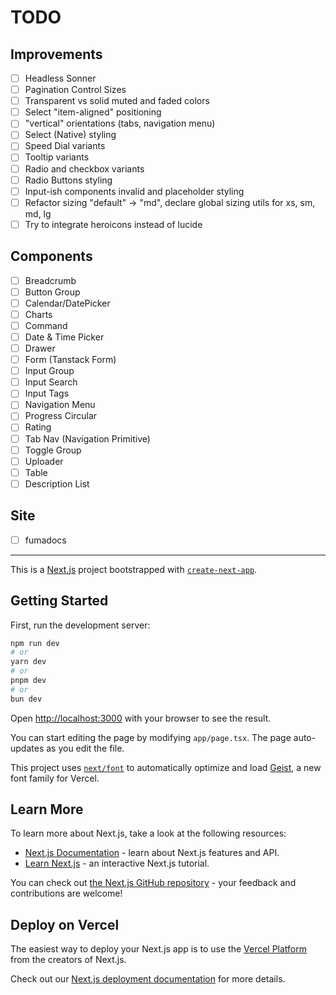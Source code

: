 # TODO

## Improvements

- [ ] Headless Sonner
- [ ] Pagination Control Sizes
- [ ] Transparent vs solid muted and faded colors
- [ ] Select "item-aligned" positioning
- [ ] "vertical" orientations (tabs, navigation menu)
- [ ] Select (Native) styling
- [ ] Speed Dial variants
- [ ] Tooltip variants
- [ ] Radio and checkbox variants
- [ ] Radio Buttons styling
- [ ] Input-ish components invalid and placeholder styling
- [ ] Refactor sizing "default" -> "md", declare global sizing utils for xs, sm, md, lg
- [ ] Try to integrate heroicons instead of lucide

## Components

- [ ] Breadcrumb
- [ ] Button Group
- [ ] Calendar/DatePicker
- [ ] Charts
- [ ] Command
- [ ] Date & Time Picker
- [ ] Drawer
- [ ] Form (Tanstack Form)
- [ ] Input Group
- [ ] Input Search
- [ ] Input Tags
- [ ] Navigation Menu
- [ ] Progress Circular
- [ ] Rating
- [ ] Tab Nav (Navigation Primitive)
- [ ] Toggle Group
- [ ] Uploader
- [ ] Table
- [ ] Description List

## Site

- [ ] fumadocs

---

This is a [Next.js](https://nextjs.org) project bootstrapped with [`create-next-app`](https://nextjs.org/docs/app/api-reference/cli/create-next-app).

## Getting Started

First, run the development server:

```bash
npm run dev
# or
yarn dev
# or
pnpm dev
# or
bun dev
```

Open [http://localhost:3000](http://localhost:3000) with your browser to see the result.

You can start editing the page by modifying `app/page.tsx`. The page auto-updates as you edit the file.

This project uses [`next/font`](https://nextjs.org/docs/app/building-your-application/optimizing/fonts) to automatically optimize and load [Geist](https://vercel.com/font), a new font family for Vercel.

## Learn More

To learn more about Next.js, take a look at the following resources:

- [Next.js Documentation](https://nextjs.org/docs) - learn about Next.js features and API.
- [Learn Next.js](https://nextjs.org/learn) - an interactive Next.js tutorial.

You can check out [the Next.js GitHub repository](https://github.com/vercel/next.js) - your feedback and contributions are welcome!

## Deploy on Vercel

The easiest way to deploy your Next.js app is to use the [Vercel Platform](https://vercel.com/new?utm_medium=default-template&filter=next.js&utm_source=create-next-app&utm_campaign=create-next-app-readme) from the creators of Next.js.

Check out our [Next.js deployment documentation](https://nextjs.org/docs/app/building-your-application/deploying) for more details.
